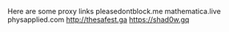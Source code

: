 Here are some proxy links
pleasedontblock.me
mathematica.live
physapplied.com
http://thesafest.ga
https://shad0w.gq
